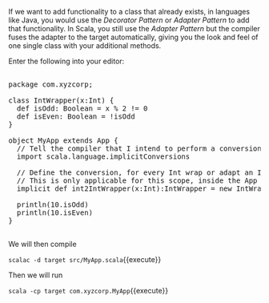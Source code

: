 If we want to add functionality to a class that already exists, in languages like Java, you would use the _Decorator Pattern_ or _Adapter Pattern_ to add that functionality. In Scala, you still use the _Adapter Pattern_ but the compiler fuses the adapter to the target automatically, giving you the look and feel of one single class with your additional methods.

Enter the following into your editor:

<pre class="file" data-filename="src/MyApp.scala" data-target="replace">

package com.xyzcorp;

class IntWrapper(x:Int) {
  def isOdd: Boolean = x % 2 != 0
  def isEven: Boolean = !isOdd
}

object MyApp extends App {
  // Tell the compiler that I intend to perform a conversion
  import scala.language.implicitConversions
  
  // Define the conversion, for every Int wrap or adapt an IntWrapper
  // This is only applicable for this scope, inside the App
  implicit def int2IntWrapper(x:Int):IntWrapper = new IntWrapper(x)
  
  println(10.isOdd)
  println(10.isEven)
}

</pre>

We will then compile

`scalac -d target src/MyApp.scala`{{execute}}

Then we will run

`scala -cp target com.xyzcorp.MyApp`{{execute}}

